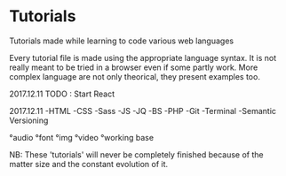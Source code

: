 # Tutorials
Tutorials made while learning to code various web languages

Every tutorial file is made using the appropriate language syntax. 
It is not really meant to be tried in a browser even if some partly work.
More complex language are not only theorical, they present examples too.

2017.12.11
TODO : Start React

2017.12.11
-HTML
-CSS
-Sass
-JS
-JQ
-BS
-PHP
-Git
-Terminal
-Semantic Versioning

°audio
°font
°img
°video
°working base


NB: These 'tutorials' will never be completely finished because of the matter size and the constant evolution of it.
